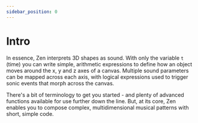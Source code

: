 ```yaml
---
sidebar_position: 0
---
```


# Intro
In essence, Zen interprets 3D shapes as sound. With only the variable `t` (time) you can write simple, arithmetic expressions to define how an object moves around the x, y and z axes of a canvas. Multiple sound parameters can be mapped across each axis, with logical expressions used to trigger sonic events that morph across the canvas.

There's a bit of terminology to get you started - and plenty of advanced functions available for use further down the line. But, at its core, Zen enables you to compose complex, multidimensional musical patterns with short, simple code.





